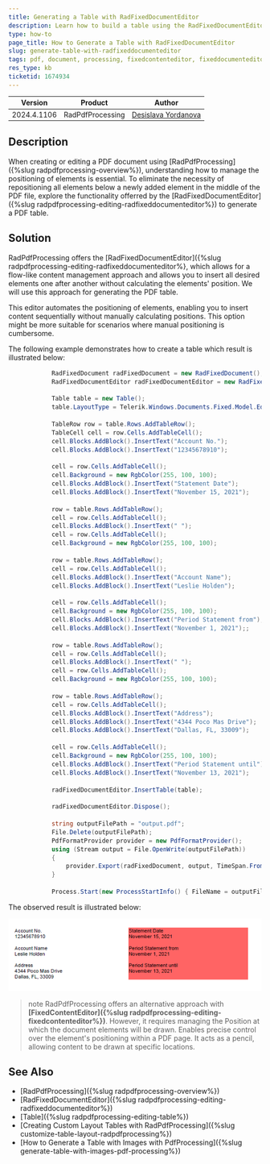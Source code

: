 ```yaml
---
title: Generating a Table with RadFixedDocumentEditor
description: Learn how to build a table using the RadFixedDocumentEditor for flow-like content management in RadPdfProcessing.
type: how-to
page_title: How to Generate a Table with RadFixedDocumentEditor
slug: generate-table-with-radfixeddocumenteditor
tags: pdf, document, processing, fixedcontenteditor, fixeddocumenteditor, edit, table,flow, position
res_type: kb
ticketid: 1674934
---
```

| Version | Product | Author | 
| ---- | ---- | ---- | 
| 2024.4.1106| RadPdfProcessing |[Desislava Yordanova](https://www.telerik.com/blogs/author/desislava-yordanova)| 

## Description

When creating or editing a PDF document using [RadPdfProcessing]({%slug radpdfprocessing-overview%}), understanding how to manage the positioning of elements is essential. To eliminate the necessity of repositioning all elements below a newly added element in the middle of the PDF file, explore the functionality offerred by the [RadFixedDocumentEditor]({%slug radpdfprocessing-editing-radfixeddocumenteditor%}) to generate a PDF table.

## Solution

RadPdfProcessing offers the [RadFixedDocumentEditor]({%slug radpdfprocessing-editing-radfixeddocumenteditor%}, which allows for a flow-like content management approach and allows you to insert all desired elements one after another without calculating the elements' position. We will use this approach for generating the PDF table.

 This editor automates the positioning of elements, enabling you to insert content sequentially without manually calculating positions. This option might be more suitable for scenarios where manual positioning is cumbersome.

The following example demonstrates how to create a table which result is illustrated below:

```csharp
            RadFixedDocument radFixedDocument = new RadFixedDocument();
            RadFixedDocumentEditor radFixedDocumentEditor = new RadFixedDocumentEditor(radFixedDocument);

            Table table = new Table();
            table.LayoutType = Telerik.Windows.Documents.Fixed.Model.Editing.Flow.TableLayoutType.FixedWidth;
           
            TableRow row = table.Rows.AddTableRow();
            TableCell cell = row.Cells.AddTableCell();
            cell.Blocks.AddBlock().InsertText("Account No.");
            cell.Blocks.AddBlock().InsertText("12345678910");

            cell = row.Cells.AddTableCell();
            cell.Background = new RgbColor(255, 100, 100);
            cell.Blocks.AddBlock().InsertText("Statement Date");
            cell.Blocks.AddBlock().InsertText("November 15, 2021");

            row = table.Rows.AddTableRow();
            cell = row.Cells.AddTableCell();
            cell.Blocks.AddBlock().InsertText(" ");
            cell = row.Cells.AddTableCell();
            cell.Background = new RgbColor(255, 100, 100);

            row = table.Rows.AddTableRow();
            cell = row.Cells.AddTableCell();
            cell.Blocks.AddBlock().InsertText("Account Name");
            cell.Blocks.AddBlock().InsertText("Leslie Holden");

            cell = row.Cells.AddTableCell();
            cell.Background = new RgbColor(255, 100, 100);
            cell.Blocks.AddBlock().InsertText("Period Statement from");
            cell.Blocks.AddBlock().InsertText("November 1, 2021");;

            row = table.Rows.AddTableRow();
            cell = row.Cells.AddTableCell();
            cell.Blocks.AddBlock().InsertText(" ");
            cell = row.Cells.AddTableCell();
            cell.Background = new RgbColor(255, 100, 100);

            row = table.Rows.AddTableRow();
            cell = row.Cells.AddTableCell();
            cell.Blocks.AddBlock().InsertText("Address");
            cell.Blocks.AddBlock().InsertText("4344 Poco Mas Drive");
            cell.Blocks.AddBlock().InsertText("Dallas, FL, 33009");

            cell = row.Cells.AddTableCell();
            cell.Background = new RgbColor(255, 100, 100);
            cell.Blocks.AddBlock().InsertText("Period Statement until");
            cell.Blocks.AddBlock().InsertText("November 13, 2021");  

            radFixedDocumentEditor.InsertTable(table);

            radFixedDocumentEditor.Dispose();

            string outputFilePath = "output.pdf";
            File.Delete(outputFilePath);
            PdfFormatProvider provider = new PdfFormatProvider();
            using (Stream output = File.OpenWrite(outputFilePath))
            {
                provider.Export(radFixedDocument, output, TimeSpan.FromSeconds(10));
            }

            Process.Start(new ProcessStartInfo() { FileName = outputFilePath, UseShellExecute = true });
```

The observed result is illustrated below:

  ![Table with RadFixedDocumentEditor](images/pdf-table-with-radfixeddocumenteditor.png)    

>note RadPdfProcessing offers an alternative approach with **[FixedContentEditor]({%slug radpdfprocessing-editing-fixedcontenteditor%})**. However, it requires managing the Position at which the document elements will be drawn. Enables precise control over the element's positioning within a PDF page. It acts as a pencil, allowing content to be drawn at specific locations.

## See Also
- [RadPdfProcessing]({%slug radpdfprocessing-overview%})
- [RadFixedDocumentEditor]({%slug radpdfprocessing-editing-radfixeddocumenteditor%})
- [Table]({%slug radpdfprocessing-editing-table%})
- [Creating Custom Layout Tables with RadPdfProcessing]({%slug customize-table-layout-radpdfprocessing%})
- [How to Generate a Table with Images with PdfProcessing]({%slug generate-table-with-images-pdf-processing%})
 
